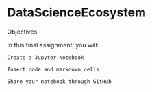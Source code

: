 # DataScienceEcosystem

Objectives

In this final assignment, you will:

    Create a Jupyter Notebook

    Insert code and markdown cells

    Share your notebook through GitHub

